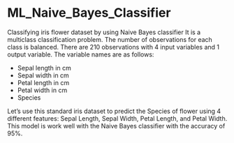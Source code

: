 # ML_Naive_Bayes_Classifier
Classifying iris flower dataset by using Naive Bayes classifier
It is a multiclass classification problem. The number of observations for each class is balanced. There are 210 observations with 4 input variables and 1 output variable. The variable names are as follows:

- Sepal length in cm
- Sepal width in cm
- Petal length in cm
- Petal width in cm
- Species

Let’s use this standard iris dataset to predict the Species of flower using 4 different features: Sepal Length, Sepal Width, Petal Length, and Petal Width. This model is work well with the Naive Bayes classifier with the accuracy of 95%.
